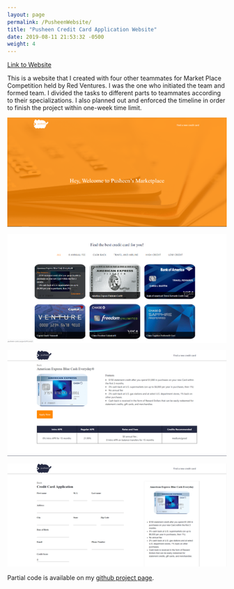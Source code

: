 ```yaml
---
layout: page
permalink: /PusheenWebsite/
title: "Pusheen Credit Card Application Website"
date: 2019-08-11 21:53:32 -0500
weight: 4
---
```

[Link to Website](http://pusheen-cards.surge.sh)

This is a website that I created with four other teammates for Market Place Competition held by Red Ventures.
I was the one who initiated the team and formed team. 
I divided the tasks to different parts to teammates according to their specializations.
I also planned out and enforced the timeline in order to finish  the project within one-week time limit.

![main](/assets/img/pusheen/1.png)

![sub](/assets/img/pusheen/2.png)

![detail](/assets/img/pusheen/3.png)

![apply](/assets/img/pusheen/4.png)

Partial code is available on my [github project page](https://github.com/sking8/2D-Graphics).




